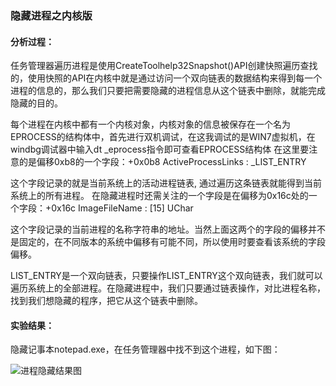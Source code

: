 ### 隐藏进程之内核版

#### 分析过程：

任务管理器遍历进程是使用CreateToolhelp32Snapshot()API创建快照遍历查找的，使用快照的API在内核中就是通过访问一个双向链表的数据结构来得到每一个进程的信息的，那么我们只要把需要隐藏的进程信息从这个链表中删除，就能完成隐藏的目的。

每个进程在内核中都有一个内核对象，内核对象的信息被保存在一个名为EPROCESS的结构体中，首先进行双机调试，在这我调试的是WIN7虚拟机，在windbg调试器中输入dt _eprocess指令即可查看EPROCESS结构体
在这里要注意的是偏移0xb8的一个字段：+0x0b8 ActiveProcessLinks : _LIST_ENTRY

这个字段记录的就是当前系统上的活动进程链表, 通过遍历这条链表就能得到当前系统上的所有进程。
在隐藏进程时还需关注的一个字段是在偏移为0x16c处的一个字段：+0x16c ImageFileName : [15] UChar

这个字段记录的当前进程的名称字符串的地址。当然上面这两个的字段的偏移并不是固定的，在不同版本的系统中偏移有可能不同，所以使用时要查看该系统的字段偏移。

LIST_ENTRY是一个双向链表，只要操作LIST_ENTRY这个双向链表，我们就可以遍历系统上的全部进程。在隐藏进程中，我们只要通过链表操作，对比进程名称，找到我们想隐藏的程序，把它从这个链表中删除。

#### 实验结果：

隐藏记事本notepad.exe，在任务管理器中找不到这个进程，如下图：

![进程隐藏结果图](C:\Users\李豪杰\Pictures\新建文件夹\进程隐藏结果图.png)

